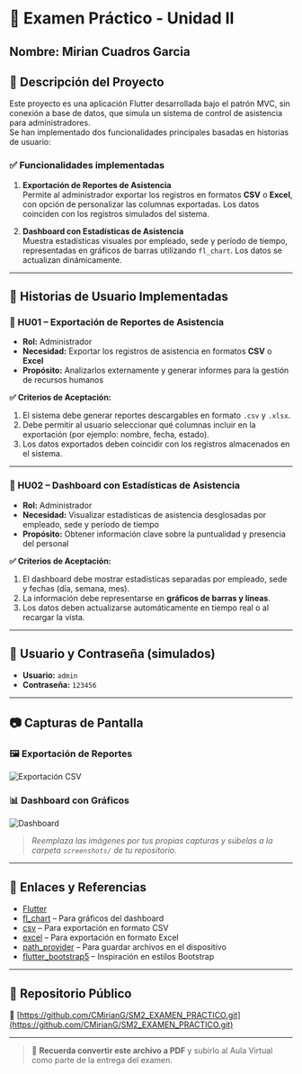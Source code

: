 # 📲 Examen Práctico - Unidad II
## Nombre: Mirian Cuadros Garcia
## 📝 Descripción del Proyecto

Este proyecto es una aplicación Flutter desarrollada bajo el patrón MVC, sin conexión a base de datos, que simula un sistema de control de asistencia para administradores.  
Se han implementado dos funcionalidades principales basadas en historias de usuario:

### ✅ Funcionalidades implementadas

1. **Exportación de Reportes de Asistencia**  
   Permite al administrador exportar los registros en formatos **CSV** o **Excel**, con opción de personalizar las columnas exportadas. Los datos coinciden con los registros simulados del sistema.

2. **Dashboard con Estadísticas de Asistencia**  
   Muestra estadísticas visuales por empleado, sede y período de tiempo, representadas en gráficos de barras utilizando `fl_chart`. Los datos se actualizan dinámicamente.

---

## 📌 Historias de Usuario Implementadas

### 🔹 HU01 – Exportación de Reportes de Asistencia

- **Rol:** Administrador  
- **Necesidad:** Exportar los registros de asistencia en formatos **CSV** o **Excel**  
- **Propósito:** Analizarlos externamente y generar informes para la gestión de recursos humanos

**✅ Criterios de Aceptación:**
1. El sistema debe generar reportes descargables en formato `.csv` y `.xlsx`.
2. Debe permitir al usuario seleccionar qué columnas incluir en la exportación (por ejemplo: nombre, fecha, estado).
3. Los datos exportados deben coincidir con los registros almacenados en el sistema.

---

### 🔹 HU02 – Dashboard con Estadísticas de Asistencia

- **Rol:** Administrador  
- **Necesidad:** Visualizar estadísticas de asistencia desglosadas por empleado, sede y período de tiempo  
- **Propósito:** Obtener información clave sobre la puntualidad y presencia del personal

**✅ Criterios de Aceptación:**
1. El dashboard debe mostrar estadísticas separadas por empleado, sede y fechas (día, semana, mes).
2. La información debe representarse en **gráficos de barras y líneas**.
3. Los datos deben actualizarse automáticamente en tiempo real o al recargar la vista.

---

## 🔐 Usuario y Contraseña (simulados)

- **Usuario:** `admin`  
- **Contraseña:** `123456`

---

## 📷 Capturas de Pantalla

### 🖼 Exportación de Reportes
![Exportación CSV](screenshots/exportar_csv.png)

### 📊 Dashboard con Gráficos
![Dashboard](screenshots/dashboard_estadisticas.png)

> *Reemplaza las imágenes por tus propias capturas y súbelas a la carpeta `screenshots/` de tu repositorio.*

---

## 🔗 Enlaces y Referencias

- [Flutter](https://flutter.dev/)
- [fl_chart](https://pub.dev/packages/fl_chart) – Para gráficos del dashboard
- [csv](https://pub.dev/packages/csv) – Para exportación en formato CSV
- [excel](https://pub.dev/packages/excel) – Para exportación en formato Excel
- [path_provider](https://pub.dev/packages/path_provider) – Para guardar archivos en el dispositivo
- [flutter_bootstrap5](https://pub.dev/packages/flutter_bootstrap5) – Inspiración en estilos Bootstrap

---

## 📁 Repositorio Público

🔗 [https://github.com/CMirianG/SM2_EXAMEN_PRACTICO.git](https://github.com/CMirianG/SM2_EXAMEN_PRACTICO.git)

---

> 📌 **Recuerda convertir este archivo a PDF** y subirlo al Aula Virtual como parte de la entrega del examen.
